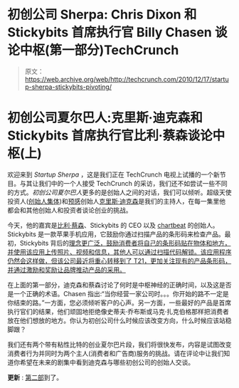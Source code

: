 # 初创公司 Sherpa: Chris Dixon 和 Stickybits 首席执行官 Billy Chasen 谈论中枢(第一部分)TechCrunch

> 原文：<https://web.archive.org/web/http://techcrunch.com/2010/12/17/startup-sherpa-stickybits-pivoting/>

# 初创公司夏尔巴人:克里斯·迪克森和 Stickybits 首席执行官比利·蔡森谈论中枢(上)

欢迎来到 *Startup Sherpa* ，这是我们正在 TechCrunch 电视上试播的一个新节目。与其让我们中的一个人接受 TechCrunch 的采访，我们还不如尝试一些不同的方式。*初创公司夏尔巴人*更多的是创始人之间的对话，我们可以倾听。超级天使投资人([创始人集体](https://web.archive.org/web/20230205013607/http://www.crunchbase.com/financial-organization/founder-collective))和[预感](https://web.archive.org/web/20230205013607/http://hunch.com/)创始人[克里斯·迪克森](https://web.archive.org/web/20230205013607/http://www.crunchbase.com/person/chris-dixon)是我们的主持人，在每一集里他都会和其他创始人和投资者谈论创业的挑战。

今天，他的嘉宾是[比利·蔡森](https://web.archive.org/web/20230205013607/http://www.crunchbase.com/person/billy-chasen)、Stickybits 的 CEO 以及 [chartbeat](https://web.archive.org/web/20230205013607/http://chartbeat.com/) 的创始人。Stickybits 是一款苹果手机应用，它鼓励你通过扫描产品的条形码来检查产品。最初，Stickybits 背后的[理念更广泛，鼓励消费者将自己的条形码贴在物体和地方，并使用该应用上传照片、视频和信息，其他人可以通过扫描代码解锁。该应用程序仍然会这样做，但该公司最近将重心转移到了 T21，更加关注现有的产品条形码，并通过激励和奖励让品牌推动产品的采用。](https://web.archive.org/web/20230205013607/https://techcrunch.com/2010/03/08/stickybits-barcodes-message-boards/)

在上面的第一部分，迪克森和蔡森讨论了何时是中枢神经的正确时间，以及这是否是一个正确的术语。Chasen 指出:“当你经营一家公司时。。。你开始的路不一定是你结束的路。”一方面，您必须倾听客户的心声。另一方面，一些最好的产品是首席执行官们的结果，他们顽固地拒绝像史蒂夫·乔布斯或马克·扎克伯格那样把消费者放在他们想放的地方。你认为初创公司什么时候应该改变方向，什么时候应该站稳脚跟？

我们还有两个带有粘性比特的创业夏尔巴片段，我们将很快发布，内容是试图改变消费者行为并同时为两个主人(消费者和广告商)服务的挑战。请在评论中让我们知道你希望在未来的剧集中看到迪克森与哪些初创公司的创始人交谈。

**更新** : [第二部](https://web.archive.org/web/20230205013607/https://techcrunch.com/2010/12/18/startup-sherpa-serving-two-masters-and-changing-consumer-behavior-part-ii/)到了。